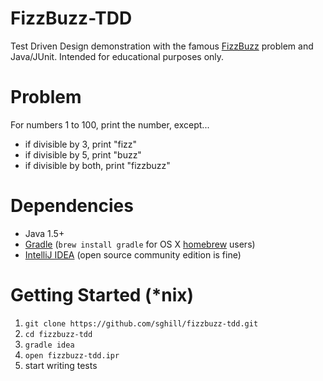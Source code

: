 FizzBuzz-TDD
============

Test Driven Design demonstration with the famous [FizzBuzz][fizzbuzz] problem and Java/JUnit.
Intended for educational purposes only.


Problem
=======

For numbers 1 to 100, print the number, except...
* if divisible by 3, print "fizz"
* if divisible by 5, print "buzz"
* if divisible by both, print "fizzbuzz"


Dependencies
============

* Java 1.5+
* [Gradle][gradle] (`brew install gradle` for OS X [homebrew][homebrew] users)
* [IntelliJ IDEA][intellij] (open source community edition is fine)


Getting Started (*nix)
======================

1. `git clone https://github.com/sghill/fizzbuzz-tdd.git`
2. `cd fizzbuzz-tdd`
3. `gradle idea`
4. `open fizzbuzz-tdd.ipr`
5. start writing tests

[fizzbuzz]: http://bit.ly/fizz-buzz
[gradle]: http://www.gradle.org/
[homebrew]: http://mxcl.github.com/homebrew/
[intellij]: http://www.jetbrains.com/idea/

